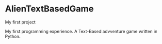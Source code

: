 # AlienTextBasedGame
My first project

My first programming experience. A Text-Based advventure game written in Python.
